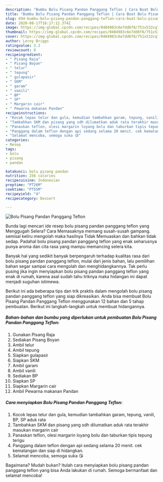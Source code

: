 ```yaml
---
description: "Bumbu Bolu Pisang Pandan Panggang Teflon | Cara Buat Bolu Pisang Pandan Panggang Teflon Yang Bisa Manjain Lidah"
title: "Bumbu Bolu Pisang Pandan Panggang Teflon | Cara Buat Bolu Pisang Pandan Panggang Teflon Yang Bisa Manjain Lidah"
slug: 694-bumbu-bolu-pisang-pandan-panggang-teflon-cara-buat-bolu-pisang-pandan-panggang-teflon-yang-bisa-manjain-lidah
date: 2020-08-17T16:17:12.374Z
image: https://img-global.cpcdn.com/recipes/0404983c6e7dd6f8/751x532cq70/bolu-pisang-pandan-panggang-teflon-foto-resep-utama.jpg
thumbnail: https://img-global.cpcdn.com/recipes/0404983c6e7dd6f8/751x532cq70/bolu-pisang-pandan-panggang-teflon-foto-resep-utama.jpg
cover: https://img-global.cpcdn.com/recipes/0404983c6e7dd6f8/751x532cq70/bolu-pisang-pandan-panggang-teflon-foto-resep-utama.jpg
author: Leroy Briggs
ratingvalue: 3.2
reviewcount: 8
recipeingredient:
- " Pisang Raja"
- " Pisang Boyan"
- " telur"
- " tepung"
- " gulapasir"
- " SKM"
- " garam"
- " vanili"
- " BP"
- " SP"
- " Margarin cair"
- " Pewarna makanan Pandan"
recipeinstructions:
- "Kocok lepas telur dan gula, kemudian tambahkan garam, tepung, vanili, BP, SP aduk rata"
- "Tambahkan SKM dan pisang yang sdh dilumatkan aduk rata terakhir masukan margarin cair"
- "Panaskan teflon, olesi margarin loyang bolu dan taburkan tipis tepung terigu"
- "Panggang dalam teflon dengan api sedang selama 20 menit. cek kematangan dan siap di hidangkan."
- "Selamat mencoba, semoga suka 😘"
categories:
- Resep
tags:
- bolu
- pisang
- pandan

katakunci: bolu pisang pandan 
nutrition: 256 calories
recipecuisine: Indonesian
preptime: "PT26M"
cooktime: "PT55M"
recipeyield: "4"
recipecategory: Dessert

---
```



![Bolu Pisang Pandan Panggang Teflon](https://img-global.cpcdn.com/recipes/0404983c6e7dd6f8/751x532cq70/bolu-pisang-pandan-panggang-teflon-foto-resep-utama.jpg)

Bunda lagi mencari ide resep bolu pisang pandan panggang teflon yang Menggugah Selera? Cara Memasaknya memang susah-susah gampang. semisal keliru mengolah maka hasilnya Tidak Memuaskan dan bahkan tidak sedap. Padahal bolu pisang pandan panggang teflon yang enak seharusnya punya aroma dan cita rasa yang mampu memancing selera kita.



Banyak hal yang sedikit banyak berpengaruh terhadap kualitas rasa dari bolu pisang pandan panggang teflon, mulai dari jenis bahan, lalu pemilihan bahan segar sampai cara mengolah dan menghidangkannya. Tak perlu pusing jika ingin menyiapkan bolu pisang pandan panggang teflon yang enak di rumah, karena asal sudah tahu triknya maka hidangan ini dapat menjadi suguhan istimewa.


Berikut ini ada beberapa tips dan trik praktis dalam mengolah bolu pisang pandan panggang teflon yang siap dikreasikan. Anda bisa membuat Bolu Pisang Pandan Panggang Teflon menggunakan 12 bahan dan 5 tahap pembuatan. Berikut ini langkah-langkah untuk membuat hidangannya.

<!--inarticleads1-->

##### Bahan-bahan dan bumbu yang diperlukan untuk pembuatan Bolu Pisang Pandan Panggang Teflon:

1. Gunakan  Pisang Raja
1. Sediakan  Pisang Boyan
1. Ambil  telur
1. Ambil  tepung
1. Siapkan  gulapasir
1. Siapkan  SKM
1. Ambil  garam
1. Ambil  vanili
1. Sediakan  BP
1. Siapkan  SP
1. Siapkan  Margarin cair
1. Ambil  Pewarna makanan Pandan




<!--inarticleads2-->

##### Cara menyiapkan Bolu Pisang Pandan Panggang Teflon:

1. Kocok lepas telur dan gula, kemudian tambahkan garam, tepung, vanili, BP, SP aduk rata
1. Tambahkan SKM dan pisang yang sdh dilumatkan aduk rata terakhir masukan margarin cair
1. Panaskan teflon, olesi margarin loyang bolu dan taburkan tipis tepung terigu
1. Panggang dalam teflon dengan api sedang selama 20 menit. cek kematangan dan siap di hidangkan.
1. Selamat mencoba, semoga suka 😘




Bagaimana? Mudah bukan? Itulah cara menyiapkan bolu pisang pandan panggang teflon yang bisa Anda lakukan di rumah. Semoga bermanfaat dan selamat mencoba!
